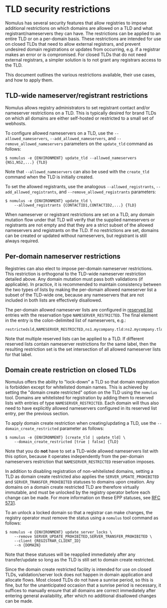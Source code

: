 # TLD security restrictions

Nomulus has several security features that allow registries to impose additional
restrictions on which domains are allowed on a TLD and what
registrant/nameservers they can have. The restrictions can be applied to an
entire TLD or on a per-domain basis. These restrictions are intended for use on
closed TLDs that need to allow external registrars, and prevent undesired domain
registrations or updates from occurring, e.g. if a registrar makes an error or
is compromised. For closed TLDs that do not need external registrars, a simpler
solution is to not grant any registrars access to the TLD.

This document outlines the various restrictions available, their use cases, and
how to apply them.

## TLD-wide nameserver/registrant restrictions

Nomulus allows registry administrators to set registrant contact and/or
nameserver restrictions on a TLD. This is typically desired for brand TLDs on
which all domains are either self-hosted or restricted to a small set of
webhosts.

To configure allowed nameservers on a TLD, use the
`--allowed_nameservers`, `--add_allowed_nameservers`, and
`--remove_allowed_nameservers` parameters on the `update_tld` command as
follows:

```shell
$ nomulus -e {ENVIRONMENT} update_tld --allowed_nameservers {NS1,NS2,...} {TLD}
```

Note that `--allowed_nameservers` can also be used with the `create_tld` command
when the TLD is initially created.

To set the allowed registrants, use the analogous `--allowed_registrants`,
`--add_allowed_registrants`, and `--remove_allowed_registrants` parameters:

```shell
$ nomulus -e {ENVIRONMENT} update_tld \
    --allowed_registrants {CONTACTID1,CONTACTID2,...} {TLD}
```

When nameserver or registrant restrictions are set on a TLD, any domain mutation
flow under that TLD will verify that the supplied nameservers or registrants
are not empty and that they are a strict subset of the allowed nameservers and
registrants on the TLD. If no restrictions are set, domains can be created or
updated without nameservers, but registrant is still always required.

## Per-domain nameserver restrictions

Registries can also elect to impose per-domain nameserver restrictions. This
restriction is orthogonal to the TLD-wide nameserver restriction detailed above.
Any domain mutation must pass both validations (if applicable). In practice, it
is recommended to maintain consistency between the two types of lists by making
the per-domain allowed nameserver list a subset of the TLD-wide one, because any
nameservers that are not included in both lists are effectively disallowed.

The per-domain allowed nameserver lists are configured in [reserved
list](./reserved-list-management.md) entries with the reservation type
`NAMESERVER_RESTRICTED`. The final element in the entry is the colon-delimited
list of nameservers, e.g.:

```
restrictedsld,NAMESERVER_RESTRICTED,ns1.mycompany.tld:ns2.mycompany.tld
```

Note that multiple reserved lists can be applied to a TLD. If different reserved
lists contain nameserver restrictions for the same label, then the resulting
restriction set is the set intersection of all allowed nameserver lists for that
label.

## Domain create restriction on closed TLDs

Nomulus offers the ability to "lock-down" a TLD so that domain registration is
forbidden except for whitelisted domain names. This is achieved by setting the
"domain create restricted" option on the TLD using the `nomulus` tool. Domains
are whitelisted for registration by adding them to reserved lists with entries
of type `NAMESERVER_RESTRICTED`. Each domain will thus also need to have
explicitly allowed nameservers configured in its reserved list entry, per the
previous section.

To apply domain create restriction when creating/updating a TLD, use the
`--domain_create_restricted` parameter as follows:

```shell
$ nomulus -e {ENVIRONMENT} [create_tld | update_tld] \
    --domain_create_restricted [true | false] {TLD}
```

Note that you do **not** have to set a TLD-wide allowed nameservers list with
this option, because it operates independently from the per-domain nameservers
restriction that `NAMESERVER_RESTRICTED` reservation imposes.

In addition to disabling registration of non-whitelisted domains, setting a TLD
as domain create restricted also applies the `SERVER_UPDATE_PROHIBITED` and
`SERVER_TRANSFER_PROHIBITED` statuses to domains upon creation. Any domains on a
domain create restricted TLD are therefore virtually immutable, and must be
unlocked by the registry operator before each change can be made. For more
information on these EPP statuses, see [RFC
5731](https://tools.ietf.org/html/rfc5731#section-2.3).

To an unlock a locked domain so that a registrar can make changes, the registry
operator must remove the status using a `nomulus` tool command as follows:

```shell
$ nomulus -e {ENVIRONMENT} update_server_locks \
    --remove SERVER_UPDATE_PROHIBITED,SERVER_TRANSFER_PROHIBITED \
    --client {REGISTRAR_CLIENT_ID}
    --n {DOMAIN}
```

Note that these statuses will be reapplied immediately after any transfer/update
so long as the TLD is still set to domain create restricted.

Since the domain create restricted facility is intended for use on closed TLDs,
validation/server lock does not happen in domain application and allocate flows.
Most closed TLDs do not have a sunrise period, so this is fine, but for the
unanticipated occasion that a sunrise period is necessary, it suffices to
manually ensure that all domains are correct immediately after entering general
availability, after which no additional disallowed changes can be made.

